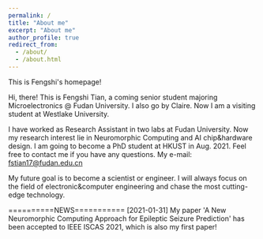 ```yaml
---
permalink: /
title: "About me"
excerpt: "About me"
author_profile: true
redirect_from: 
  - /about/
  - /about.html
---
```


This is Fengshi's homepage!

Hi, there! This is Fengshi Tian, a coming senior student majoring Microelectronics @ Fudan University. I also go by Claire. Now I am a visiting student at Westlake University.

I have worked as Research Assistant in two labs at Fudan University. Now my research interest lie in Neuromorphic Computing and AI chip&hardware design. I am going to become a PhD student at HKUST in Aug. 2021. Feel free to contact me if you have any questions. My e-mail: fstian17@fudan.edu.cn

My future goal is to become a scientist or engineer. I will always focus on the field of electronic&computer engineering and chase the most cutting-edge technology. 


==========NEWS===========
[2021-01-31] My paper 'A New Neuromorphic Computing Approach for Epileptic Seizure Prediction' has been accepted to IEEE ISCAS 2021, which is also my first paper!

